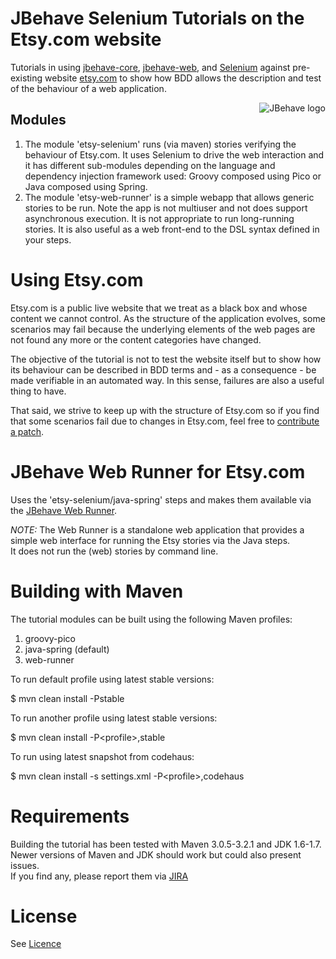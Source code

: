 # JBehave Selenium Tutorials on the Etsy.com website

Tutorials in using [jbehave-core](http://github.com/jbehave/jbehave-core), [jbehave-web](http://github.com/jbehave/jbehave-web), and [Selenium](http://seleniumhq.org/) 
against pre-existing website [etsy.com](http://etsy.com) to show how BDD allows the description and test of the behaviour of a web application. 

<img src="http://jbehave.org/reference/preview/images/jbehave-logo.png" alt="JBehave logo" align="right" />

## Modules

1. The module 'etsy-selenium' runs (via maven) stories verifying the behaviour of Etsy.com.  It uses Selenium to drive the web interaction and it has different sub-modules 
depending on the language and dependency injection framework used:  Groovy composed using Pico or Java composed using Spring. 
2. The module 'etsy-web-runner' is a simple webapp that allows generic stories to be run.  Note the app is not multiuser and not does support asynchronous 
execution.   It is not appropriate to run long-running stories.  It is also useful as a web front-end to the DSL syntax defined in your steps.

# Using Etsy.com

Etsy.com is a public live website that we treat as a black box and whose content we cannot control.  As the structure of the application evolves, 
some scenarios may fail because the underlying elements of the web pages are not found any more or the content categories have changed.

The objective of the tutorial is not to test the website itself but to show how its behaviour can be described in BDD terms and - as a consequence - 
be made verifiable in an automated way.  In this sense, failures are also a useful thing to have.   

That said, we strive to keep up with the structure of Etsy.com so if you find that some scenarios fail due to changes in Etsy.com, feel free to 
[contribute a patch](http://jbehave.org/how-to-contribute.html).

# JBehave Web Runner for Etsy.com

Uses the 'etsy-selenium/java-spring' steps and makes them available via the [JBehave Web Runner](http://jbehave.org/reference/web/stable/using-web-runner.html).

*NOTE:*  The Web Runner is a standalone web application that provides a simple web interface for running the Etsy stories via the Java steps.   
It does not run the (web) stories by command line.
 
# Building with Maven 

The tutorial modules can be built using the following Maven profiles: 

1. groovy-pico
2. java-spring (default)
3. web-runner

To run default profile using latest stable versions:

$ mvn clean install -Pstable

To run another profile using latest stable versions:

$ mvn clean install -P\<profile\>,stable

To run using latest snapshot from codehaus: 

$ mvn clean install -s settings.xml -P\<profile\>,codehaus

# Requirements 

Building the tutorial has been tested with Maven 3.0.5-3.2.1 and JDK 1.6-1.7.   Newer versions of Maven and JDK should work but could also present issues.  
If you find any, please report them via [JIRA](http://jbehave.org/reference/stable/issue-tracking.html)

# License

See [Licence](http://jbehave.org/license.html)
